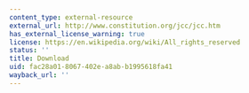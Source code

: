 ```yaml
---
content_type: external-resource
external_url: http://www.constitution.org/jcc/jcc.htm
has_external_license_warning: true
license: https://en.wikipedia.org/wiki/All_rights_reserved
status: ''
title: Download
uid: fac28a01-8067-402e-a8ab-b1995618fa41
wayback_url: ''
---
```

